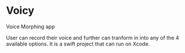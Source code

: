 # Voicy
Voice Morphing app

User can record their voice and further can tranform in into any of the 4 available options.
It is a swift project that can run on Xcode.
